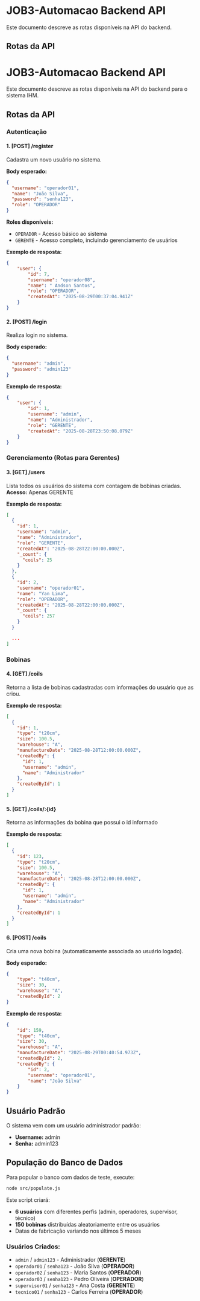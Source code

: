 # JOB3-Automacao Backend API

Este documento descreve as rotas disponíveis na API do backend.

## Rotas da API

# JOB3-Automacao Backend API

Este documento descreve as rotas disponíveis na API do backend para o sistema IHM.

## Rotas da API

### Autenticação

#### 1. [POST] /register
Cadastra um novo usuário no sistema.

**Body esperado:**
```json
{
  "username": "operador01",
  "name": "João Silva",
  "password": "senha123",
  "role": "OPERADOR"
}
```

**Roles disponíveis:**
- `OPERADOR` - Acesso básico ao sistema
- `GERENTE` - Acesso completo, incluindo gerenciamento de usuários

**Exemplo de resposta:**
```json
{
	"user": {
		"id": 7,
		"username": "operador08",
		"name": " Andson Santos",
		"role": "OPERADOR",
		"createdAt": "2025-08-29T00:37:04.941Z"
	}
}
```

#### 2. [POST] /login
Realiza login no sistema.

**Body esperado:**
```json
{
  "username": "admin",
  "password": "admin123"
}
```

**Exemplo de resposta:**
```json
{
	"user": {
		"id": 1,
		"username": "admin",
		"name": "Administrador",
		"role": "GERENTE",
		"createdAt": "2025-08-28T23:50:08.079Z"
	}
}
```

### Gerenciamento (Rotas para Gerentes)

#### 3. [GET] /users
Lista todos os usuários do sistema com contagem de bobinas criadas.
**Acesso:** Apenas GERENTE

**Exemplo de resposta:**
```json
[
  {
    "id": 1,
    "username": "admin",
    "name": "Administrador",
    "role": "GERENTE",
    "createdAt": "2025-08-28T22:00:00.000Z",
    "_count": {
      "coils": 25
    }
  },
  {
    "id": 2,
    "username": "operador01",
    "name": "Yan Lima",
    "role": "OPERADOR",
    "createdAt": "2025-08-28T22:00:00.000Z",
    "_count": {
      "coils": 257
    }
  }

  ...
]
```

### Bobinas

#### 4. [GET] /coils
Retorna a lista de bobinas cadastradas com informações do usuário que as criou.

**Exemplo de resposta:**
```json
[
  {
    "id": 1,
    "type": "t20cm",
    "size": 100.5,
    "warehouse": "A",
    "manufactureDate": "2025-08-28T12:00:00.000Z",
    "createdBy": {
      "id": 1,
      "username": "admin",
      "name": "Administrador"
    },
    "createdById": 1
  }
]
```

#### 5. [GET] /coils/:{id}
Retorna as informações da bobina que possui o id informado

**Exemplo de resposta:**
```json
[
  {
    "id": 123,
    "type": "t20cm",
    "size": 100.5,
    "warehouse": "A",
    "manufactureDate": "2025-08-28T12:00:00.000Z",
    "createdBy": {
      "id": 1,
      "username": "admin",
      "name": "Administrador"
    },
    "createdById": 1
  }
]
```

#### 6. [POST] /coils
Cria uma nova bobina (automaticamente associada ao usuário logado).

**Body esperado:**
```json
{
	"type": "t40cm",
	"size": 30,
	"warehouse": "A",
	"createdById": 2
}
```

**Exemplo de resposta:**
```json
{
	"id": 159,
	"type": "t40cm",
	"size": 30,
	"warehouse": "A",
	"manufactureDate": "2025-08-29T00:40:54.973Z",
	"createdById": 2,
	"createdBy": {
		"id": 2,
		"username": "operador01",
		"name": "João Silva"
	}
}
```

## Usuário Padrão

O sistema vem com um usuário administrador padrão:
- **Username:** admin
- **Senha:** admin123

## População do Banco de Dados

Para popular o banco com dados de teste, execute:

```bash
node src/populate.js
```

Este script criará:
- **6 usuários** com diferentes perfis (admin, operadores, supervisor, técnico)
- **150 bobinas** distribuídas aleatoriamente entre os usuários
- Datas de fabricação variando nos últimos 5 meses

### Usuários Criados:
- `admin` / `admin123` - Administrador (**GERENTE**)
- `operador01` / `senha123` - João Silva (**OPERADOR**)
- `operador02` / `senha123` - Maria Santos (**OPERADOR**)
- `operador03` / `senha123` - Pedro Oliveira (**OPERADOR**)
- `supervisor01` / `senha123` - Ana Costa (**GERENTE**)
- `tecnico01` / `senha123` - Carlos Ferreira (**OPERADOR**)
